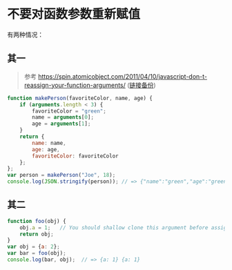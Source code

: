 # 不要对函数参数重新赋值

有两种情况：

## 其一

> 参考 https://spin.atomicobject.com/2011/04/10/javascript-don-t-reassign-your-function-arguments/ ([链接备份](https://web.archive.org/web/20220907152449/https://spin.atomicobject.com/2011/04/10/javascript-don-t-reassign-your-function-arguments/))

```js
function makePerson(favoriteColor, name, age) {
    if (arguments.length < 3) {
        favoriteColor = "green";
        name = arguments[0];
        age = arguments[1];
    }
    return {
        name: name,
        age: age,
        favoriteColor: favoriteColor
    };
};
var person = makePerson("Joe", 18);
console.log(JSON.stringify(person)); // => {"name":"green","age":"green","favoriteColor":"green"}
```

## 其二

```js
function foo(obj) {
    obj.a = 1;   // You should shallow clone this argument before assign properties.
    return obj;
}
var obj = {a: 2};
var bar = foo(obj);
console.log(bar, obj);  // => {a: 1} {a: 1}
```
